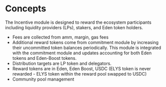 <!--
order: 1
-->

# Concepts

The Incentive module is designed to reward the ecosystem participants including liquidity providers (LPs), stakers, and Eden token holders.

- Fees are collected from amm, margin, gas fees
- Additional reward tokens come from commitment module by increasing their uncommitted token balances periodically. This module is integrated with the commitment module and updates accounting for both Eden tokens and Eden-Boost tokens.
- Distribution targets are LP token and delegators.
- Reward tokens are in Eden, Eden Boost, USDC (ELYS token is never rewarded - ELYS token within the reward pool swapped to USDC)
- Community pool management
